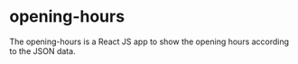 # opening-hours
The opening-hours is a React JS app to show the opening hours according to the JSON data.
